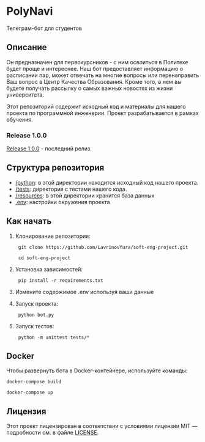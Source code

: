 # PolyNavi

Телеграм-бот для студентов

## Описание

Он предназначен для первокурсников - с ним освоиться в Политехе будет проще и интереснее. Наш бот предоставляет информацию о расписании пар, может отвечать на многие вопросы или перенаправить Ваш вопрос в Центр Качества Образования. Кроме того, в нем вы будете получать рассылку о самых важных новостях из жизни университета.

Этот репозиторий содержит исходный код и материалы для нашего проекта по программной инженерии. Проект разрабатывается в рамках обучения.

### Release 1.0.0
[Release 1.0.0](https://github.com/LavrinovYura/soft-eng-project/releases/tag/v1.0.0) - последний релиз.

## Структура репозитория

- [/python](/python): в этой директории находится исходный код нашего проекта.
- [/tests](/tests): директория с тестами нашего кода.
- [/resources](/resources): в этой директории хранится база данных
- [.env](.env): настройки окружения проекта
## Как начать

1. Клонирование репозитория:
    
        git clone https://github.com/LavrinovYura/soft-eng-project.git
   
        cd soft-eng-project
    

3. Установка зависимостей:
    
        pip install -r requirements.txt

4. Измените содержимое .env используя ваши данные


5. Запуск проекта:
    
        python bot.py
    

6. Запуск тестов:
    
        python -m unittest tests/*

## Docker    
Чтобы развернуть бота в Docker-контейнере, используйте команды:

    docker-compose build

    docker-compose up
## Лицензия

Этот проект лицензирован в соответствии с условиями лицензии MIT — подробности см. в файле [LICENSE](LICENSE).
